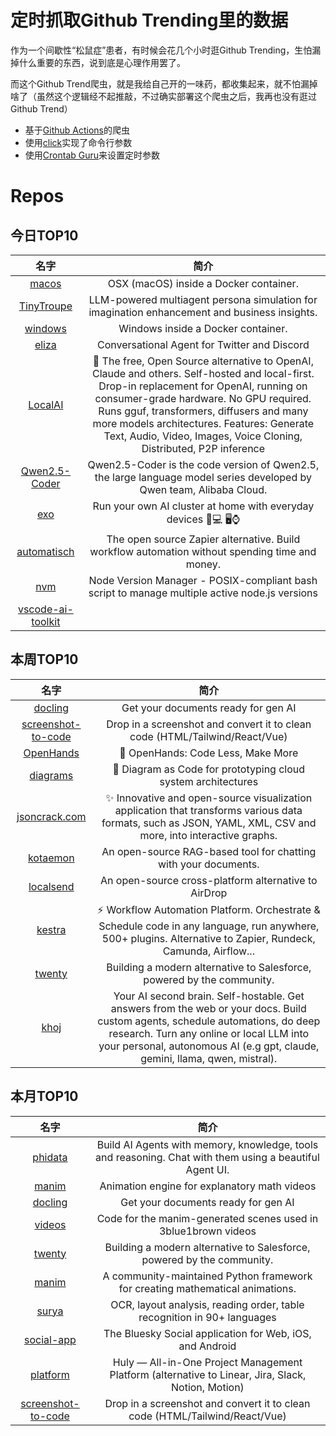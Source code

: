# 定时抓取Github Trending里的数据

作为一个间歇性“松鼠症”患者，有时候会花几个小时逛Github Trending，生怕漏掉什么重要的东西，说到底是心理作用罢了。

而这个Github Trend爬虫，就是我给自己开的一味药，都收集起来，就不怕漏掉啥了（虽然这个逻辑经不起推敲，不过确实部署这个爬虫之后，我再也没有逛过Github Trend）

* 基于[Github Actions](https://docs.github.com/en/actions)的爬虫
* 使用[click](https://github.com/pallets/click)实现了命令行参数
* 使用[Crontab Guru](https://crontab.guru/)来设置定时参数

# Repos
## 今日TOP10 
<!-- START OF DAILY_TOP10_REPOS -->
| 名字 | 简介 |
| :----: | :----: |
| [macos](https://github.com/dockur/macos) | OSX (macOS) inside a Docker container. |
| [TinyTroupe](https://github.com/microsoft/TinyTroupe) | LLM-powered multiagent persona simulation for imagination enhancement and business insights. |
| [windows](https://github.com/dockur/windows) | Windows inside a Docker container. |
| [eliza](https://github.com/ai16z/eliza) | Conversational Agent for Twitter and Discord |
| [LocalAI](https://github.com/mudler/LocalAI) | 🤖 The free, Open Source alternative to OpenAI, Claude and others. Self-hosted and local-first. Drop-in replacement for OpenAI, running on consumer-grade hardware. No GPU required. Runs gguf, transformers, diffusers and many more models architectures. Features: Generate Text, Audio, Video, Images, Voice Cloning, Distributed, P2P inference |
| [Qwen2.5-Coder](https://github.com/QwenLM/Qwen2.5-Coder) | Qwen2.5-Coder is the code version of Qwen2.5, the large language model series developed by Qwen team, Alibaba Cloud. |
| [exo](https://github.com/exo-explore/exo) | Run your own AI cluster at home with everyday devices 📱💻 🖥️⌚ |
| [automatisch](https://github.com/automatisch/automatisch) | The open source Zapier alternative. Build workflow automation without spending time and money. |
| [nvm](https://github.com/nvm-sh/nvm) | Node Version Manager - POSIX-compliant bash script to manage multiple active node.js versions |
| [vscode-ai-toolkit](https://github.com/microsoft/vscode-ai-toolkit) |  |
<!-- END OF DAILY_TOP10_REPOS -->

## 本周TOP10
<!-- START OF WEEKLY_TOP10_REPOS -->
| 名字 | 简介 |
| :----: | :----: |
| [docling](https://github.com/DS4SD/docling) | Get your documents ready for gen AI |
| [screenshot-to-code](https://github.com/abi/screenshot-to-code) | Drop in a screenshot and convert it to clean code (HTML/Tailwind/React/Vue) |
| [OpenHands](https://github.com/All-Hands-AI/OpenHands) | 🙌 OpenHands: Code Less, Make More |
| [diagrams](https://github.com/mingrammer/diagrams) | 🎨 Diagram as Code for prototyping cloud system architectures |
| [jsoncrack.com](https://github.com/AykutSarac/jsoncrack.com) | ✨ Innovative and open-source visualization application that transforms various data formats, such as JSON, YAML, XML, CSV and more, into interactive graphs. |
| [kotaemon](https://github.com/Cinnamon/kotaemon) | An open-source RAG-based tool for chatting with your documents. |
| [localsend](https://github.com/localsend/localsend) | An open-source cross-platform alternative to AirDrop |
| [kestra](https://github.com/kestra-io/kestra) | ⚡ Workflow Automation Platform. Orchestrate & Schedule code in any language, run anywhere, 500+ plugins. Alternative to Zapier, Rundeck, Camunda, Airflow... |
| [twenty](https://github.com/twentyhq/twenty) | Building a modern alternative to Salesforce, powered by the community. |
| [khoj](https://github.com/khoj-ai/khoj) | Your AI second brain. Self-hostable. Get answers from the web or your docs. Build custom agents, schedule automations, do deep research. Turn any online or local LLM into your personal, autonomous AI (e.g gpt, claude, gemini, llama, qwen, mistral). |
<!-- END OF WEEKLY_TOP10_REPOS -->

## 本月TOP10
<!-- START OF MONTHLY_TOP10_REPOS -->
| 名字 | 简介 |
| :----: | :----: |
| [phidata](https://github.com/phidatahq/phidata) | Build AI Agents with memory, knowledge, tools and reasoning. Chat with them using a beautiful Agent UI. |
| [manim](https://github.com/3b1b/manim) | Animation engine for explanatory math videos |
| [docling](https://github.com/DS4SD/docling) | Get your documents ready for gen AI |
| [videos](https://github.com/3b1b/videos) | Code for the manim-generated scenes used in 3blue1brown videos |
| [twenty](https://github.com/twentyhq/twenty) | Building a modern alternative to Salesforce, powered by the community. |
| [manim](https://github.com/ManimCommunity/manim) | A community-maintained Python framework for creating mathematical animations. |
| [surya](https://github.com/VikParuchuri/surya) | OCR, layout analysis, reading order, table recognition in 90+ languages |
| [social-app](https://github.com/bluesky-social/social-app) | The Bluesky Social application for Web, iOS, and Android |
| [platform](https://github.com/hcengineering/platform) | Huly — All-in-One Project Management Platform (alternative to Linear, Jira, Slack, Notion, Motion) |
| [screenshot-to-code](https://github.com/abi/screenshot-to-code) | Drop in a screenshot and convert it to clean code (HTML/Tailwind/React/Vue) |
<!-- END OF MONTHLY_TOP10_REPOS -->
